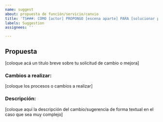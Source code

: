 ```yaml
---
name: suggest
about: propuesta de función/servicio/canvio
title: 'TS###: COMO [actor] PROPONGO [escena aparte] PARA [solucionar problemas o mejorar la trama]'
labels: Suggestion
assignees: ''

---
```


## Propuesta
[coloque acá un titulo breve sobre tu solicitud de cambio o mejora]


### Cambios a realizar:
[coloque los procesos o cambios a realizar]

### Descripción: 
[coloque aquí la descripción del cambio/sugerencia de forma textual en el caso que sea muy complejo]
